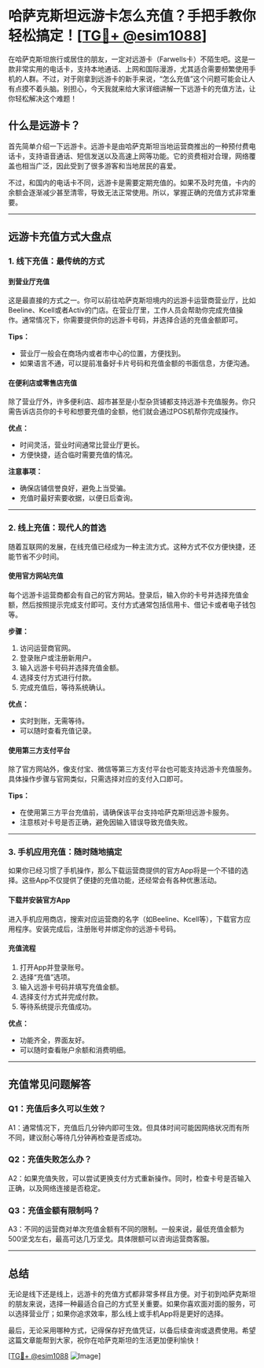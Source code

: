 # 哈萨克斯坦远游卡怎么充值？手把手教你轻松搞定！[[TG💪+ @esim1088](https://t.me/s/esim1088)]

在哈萨克斯坦旅行或居住的朋友，一定对远游卡（Farwells卡）不陌生吧。这是一款非常实用的电话卡，支持本地通话、上网和国际漫游，尤其适合需要频繁使用手机的人群。不过，对于刚拿到远游卡的新手来说，“怎么充值”这个问题可能会让人有点摸不着头脑。别担心，今天我就来给大家详细讲解一下远游卡的充值方法，让你轻松解决这个难题！

## 什么是远游卡？

首先简单介绍一下远游卡。远游卡是由哈萨克斯坦当地运营商推出的一种预付费电话卡，支持语音通话、短信发送以及高速上网等功能。它的资费相对合理，网络覆盖也相当广泛，因此受到了很多游客和当地居民的喜爱。

不过，和国内的电话卡不同，远游卡是需要定期充值的。如果不及时充值，卡内的余额会逐渐减少甚至清零，导致无法正常使用。所以，掌握正确的充值方式非常重要。

---

## 远游卡充值方式大盘点

### 1. 线下充值：最传统的方式

#### 到营业厅充值
这是最直接的方式之一。你可以前往哈萨克斯坦境内的远游卡运营商营业厅，比如Beeline、Kcell或者Activ的门店。在营业厅里，工作人员会帮助你完成充值操作。通常情况下，你需要提供你的远游卡号码，并选择合适的充值金额即可。

**Tips：**
- 营业厅一般会在商场内或者市中心的位置，方便找到。
- 如果语言不通，可以提前准备好卡片号码和充值金额的书面信息，方便沟通。

#### 在便利店或零售店充值
除了营业厅外，许多便利店、超市甚至是小型杂货铺都支持远游卡充值服务。你只需告诉店员你的卡号和想要充值的金额，他们就会通过POS机帮你完成操作。

**优点：**
- 时间灵活，营业时间通常比营业厅更长。
- 方便快捷，适合临时需要充值的情况。

**注意事项：**
- 确保店铺信誉良好，避免上当受骗。
- 充值时最好索要收据，以便日后查询。

---

### 2. 线上充值：现代人的首选

随着互联网的发展，在线充值已经成为一种主流方式。这种方式不仅方便快捷，还能节省不少时间。

#### 使用官方网站充值
每个远游卡运营商都会有自己的官方网站。登录后，输入你的卡号并选择充值金额，然后按照提示完成支付即可。支付方式通常包括信用卡、借记卡或者电子钱包等。

**步骤：**
1. 访问运营商官网。
2. 登录账户或注册新用户。
3. 输入远游卡号码并选择充值金额。
4. 选择支付方式进行付款。
5. 完成充值后，等待系统确认。

**优点：**
- 实时到账，无需等待。
- 可以随时查看充值记录。

#### 使用第三方支付平台
除了官方网站外，像支付宝、微信等第三方支付平台也可能支持远游卡充值服务。具体操作步骤与官网类似，只需选择对应的支付入口即可。

**Tips：**
- 在使用第三方平台充值前，请确保该平台支持哈萨克斯坦远游卡服务。
- 注意核对卡号是否正确，避免因输入错误导致充值失败。

---

### 3. 手机应用充值：随时随地搞定

如果你已经习惯了手机操作，那么下载运营商提供的官方App将是一个不错的选择。这些App不仅提供了便捷的充值功能，还经常会有各种优惠活动。

#### 下载并安装官方App
进入手机应用商店，搜索对应运营商的名字（如Beeline、Kcell等），下载官方应用程序。安装完成后，注册账号并绑定你的远游卡号码。

#### 充值流程
1. 打开App并登录账号。
2. 选择“充值”选项。
3. 输入远游卡号码并填写充值金额。
4. 选择支付方式并完成付款。
5. 等待系统提示充值成功。

**优点：**
- 功能齐全，界面友好。
- 可以随时查看账户余额和消费明细。

---

## 充值常见问题解答

### Q1：充值后多久可以生效？
A1：通常情况下，充值后几分钟内即可生效。但具体时间可能因网络状况而有所不同，建议耐心等待几分钟再检查是否成功。

### Q2：充值失败怎么办？
A2：如果充值失败，可以尝试更换支付方式重新操作。同时，检查卡号是否输入正确，以及网络连接是否稳定。

### Q3：充值金额有限制吗？
A3：不同的运营商对单次充值金额有不同的限制。一般来说，最低充值金额为500坚戈左右，最高可达几万坚戈。具体限额可以咨询运营商客服。

---

## 总结

无论是线下还是线上，远游卡的充值方式都非常多样且方便。对于初到哈萨克斯坦的朋友来说，选择一种最适合自己的方式至关重要。如果你喜欢面对面的服务，可以选择营业厅；如果你追求效率，那么线上或手机App将是更好的选择。

最后，无论采用哪种方式，记得保存好充值凭证，以备后续查询或退费使用。希望这篇文章能帮到大家，祝你在哈萨克斯坦的生活更加便利愉快！

[[TG💪+ @esim1088](https://t.me/s/esim1088) ![Image](https://i.postimg.cc/4NQfJmqS/Snipaste-2025-05-13-00-14-12.png)]